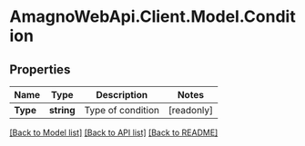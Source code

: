 
# AmagnoWebApi.Client.Model.Condition

## Properties

Name | Type | Description | Notes
------------ | ------------- | ------------- | -------------
**Type** | **string** | Type of condition | [readonly] 

[[Back to Model list]](../README.md#documentation-for-models)
[[Back to API list]](../README.md#documentation-for-api-endpoints)
[[Back to README]](../README.md)

